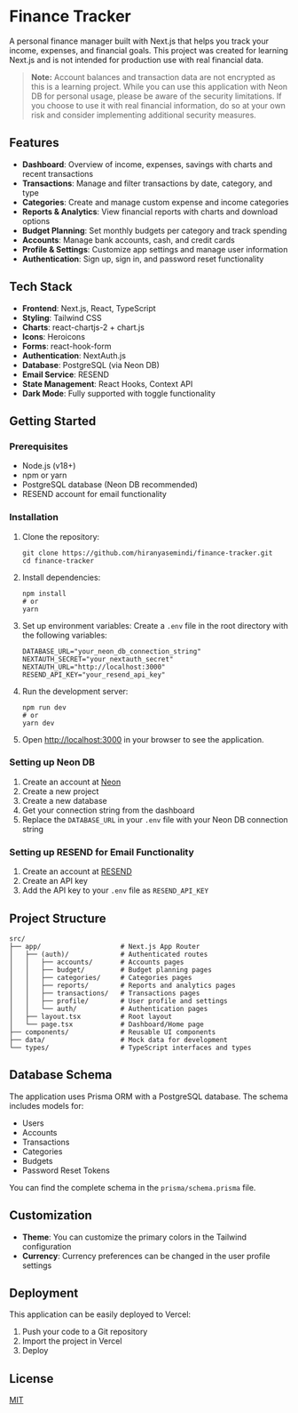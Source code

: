 # Finance Tracker

A personal finance manager built with Next.js that helps you track your income, expenses, and financial goals. This project was created for learning Next.js and is not intended for production use with real financial data.

> **Note:** Account balances and transaction data are not encrypted as this is a learning project. While you can use this application with Neon DB for personal usage, please be aware of the security limitations. If you choose to use it with real financial information, do so at your own risk and consider implementing additional security measures.

## Features

- **Dashboard**: Overview of income, expenses, savings with charts and recent transactions
- **Transactions**: Manage and filter transactions by date, category, and type
- **Categories**: Create and manage custom expense and income categories
- **Reports & Analytics**: View financial reports with charts and download options
- **Budget Planning**: Set monthly budgets per category and track spending
- **Accounts**: Manage bank accounts, cash, and credit cards
- **Profile & Settings**: Customize app settings and manage user information
- **Authentication**: Sign up, sign in, and password reset functionality

## Tech Stack

- **Frontend**: Next.js, React, TypeScript
- **Styling**: Tailwind CSS
- **Charts**: react-chartjs-2 + chart.js
- **Icons**: Heroicons
- **Forms**: react-hook-form
- **Authentication**: NextAuth.js
- **Database**: PostgreSQL (via Neon DB)
- **Email Service**: RESEND
- **State Management**: React Hooks, Context API
- **Dark Mode**: Fully supported with toggle functionality

## Getting Started

### Prerequisites

- Node.js (v18+)
- npm or yarn
- PostgreSQL database (Neon DB recommended)
- RESEND account for email functionality

### Installation

1. Clone the repository:
   ```
   git clone https://github.com/hiranyasemindi/finance-tracker.git
   cd finance-tracker
   ```

2. Install dependencies:
   ```
   npm install
   # or
   yarn
   ```

3. Set up environment variables:
   Create a `.env` file in the root directory with the following variables:
   ```
   DATABASE_URL="your_neon_db_connection_string"
   NEXTAUTH_SECRET="your_nextauth_secret"
   NEXTAUTH_URL="http://localhost:3000"
   RESEND_API_KEY="your_resend_api_key"
   ```

4. Run the development server:
   ```
   npm run dev
   # or
   yarn dev
   ```

5. Open [http://localhost:3000](http://localhost:3000) in your browser to see the application.

### Setting up Neon DB

1. Create an account at [Neon](https://neon.tech/)
2. Create a new project
3. Create a new database
4. Get your connection string from the dashboard
5. Replace the `DATABASE_URL` in your `.env` file with your Neon DB connection string

### Setting up RESEND for Email Functionality

1. Create an account at [RESEND](https://resend.com/)
2. Create an API key
3. Add the API key to your `.env` file as `RESEND_API_KEY`

## Project Structure

```
src/
├── app/                    # Next.js App Router
│   ├── (auth)/             # Authenticated routes
│   │   ├── accounts/       # Accounts pages
│   │   ├── budget/         # Budget planning pages
│   │   ├── categories/     # Categories pages
│   │   ├── reports/        # Reports and analytics pages
│   │   ├── transactions/   # Transactions pages
│   │   ├── profile/        # User profile and settings
│   │   └── auth/           # Authentication pages
│   ├── layout.tsx          # Root layout
│   └── page.tsx            # Dashboard/Home page
├── components/             # Reusable UI components
├── data/                   # Mock data for development
└── types/                  # TypeScript interfaces and types
```

## Database Schema

The application uses Prisma ORM with a PostgreSQL database. The schema includes models for:

- Users
- Accounts
- Transactions
- Categories
- Budgets
- Password Reset Tokens

You can find the complete schema in the `prisma/schema.prisma` file.

## Customization

- **Theme**: You can customize the primary colors in the Tailwind configuration
- **Currency**: Currency preferences can be changed in the user profile settings

## Deployment

This application can be easily deployed to Vercel:

1. Push your code to a Git repository
2. Import the project in Vercel
3. Deploy

## License

[MIT](LICENSE)
